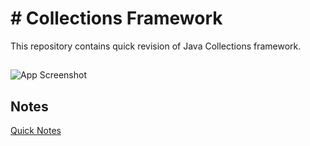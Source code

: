 
# # Collections Framework
 This repository contains quick revision of Java Collections framework.




## 


![App Screenshot](https://upload.wikimedia.org/wikipedia/commons/thumb/a/ab/Java.util.Collection_hierarchy.svg/1200px-Java.util.Collection_hierarchy.svg.png)



## Notes

[Quick Notes](https://drive.google.com/file/d/140Pkx_NCWnfn5KB_IwUZje-qhlsDC1Pv/view?usp=sharing)






